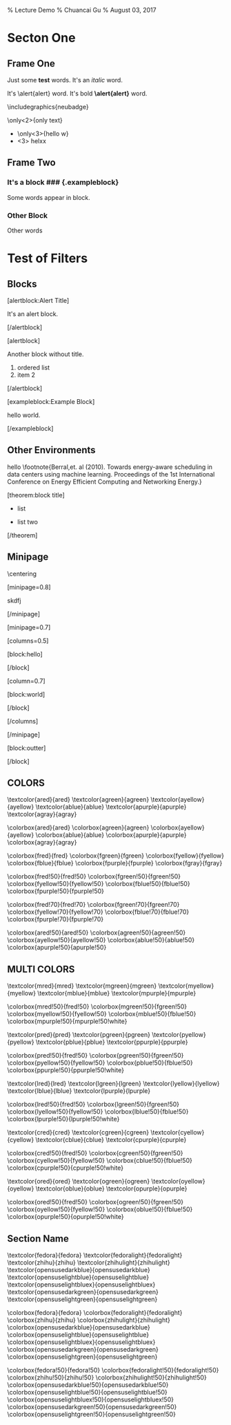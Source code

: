 % Lecture Demo
% Chuancai Gu
% August 03, 2017

# Secton One #

## Frame One ##

Just some **test** words.
It's an *italic* word.


It's \alert{alert} word.
It's bold **\alert{alert}** word.

\includegraphics{neubadge}

\only<2>{only text}

* \only<3>{hello w}
* <3> helxx

## Frame Two ##

### It's a block ### {.exampleblock}

Some words appear in block.


### Other Block ###

Other words


# Test of Filters #

## Blocks ##

[alertblock:Alert Title]

It's an alert block.

[/alertblock]

[alertblock]

Another block without title.

1. ordered list
2. item 2

[/alertblock]

[exampleblock:Example Block]

hello world.

[/exampleblock]

## Other Environments ##

hello \footnote{Berral,et. al (2010). Towards energy-aware scheduling in data centers using machine learning. Proceedings of the 1st International Conference on Energy Efficient Computing and Networking Energy.}

[theorem:block title]

* list 

* list two

[/theorem]



## Minipage ##

\centering

[minipage=0.8]

skdfj

[/minipage]



[minipage=0.7]

[columns=0.5]

[block:hello]

[/block]

[column=0.7]

[block:world]

[/block]

[/columns]

[/minipage]


[block:outter]

[/block]

## COLORS ##

\textcolor{ared}{ared}
\textcolor{agreen}{agreen}
\textcolor{ayellow}{ayellow}
\textcolor{ablue}{ablue}
\textcolor{apurple}{apurple}
\textcolor{agray}{agray}


\colorbox{ared}{ared}
\colorbox{agreen}{agreen}
\colorbox{ayellow}{ayellow}
\colorbox{ablue}{ablue}
\colorbox{apurple}{apurple}
\colorbox{agray}{agray}


\colorbox{fred}{fred}
\colorbox{fgreen}{fgreen}
\colorbox{fyellow}{fyellow}
\colorbox{fblue}{fblue}
\colorbox{fpurple}{fpurple}
\colorbox{fgray}{fgray}


\colorbox{fred!50}{fred!50}
\colorbox{fgreen!50}{fgreen!50}
\colorbox{fyellow!50}{fyellow!50}
\colorbox{fblue!50}{fblue!50}
\colorbox{fpurple!50}{fpurple!50}


\colorbox{fred!70}{fred!70}
\colorbox{fgreen!70}{fgreen!70}
\colorbox{fyellow!70}{fyellow!70}
\colorbox{fblue!70}{fblue!70}
\colorbox{fpurple!70}{fpurple!70}

\colorbox{ared!50}{ared!50}
\colorbox{agreen!50}{agreen!50}
\colorbox{ayellow!50}{ayellow!50}
\colorbox{ablue!50}{ablue!50}
\colorbox{apurple!50}{apurple!50}

## MULTI COLORS ##

\textcolor{mred}{mred}
\textcolor{mgreen}{mgreen}
\textcolor{myellow}{myellow}
\textcolor{mblue}{mblue}
\textcolor{mpurple}{mpurple}

\colorbox{mred!50}{fred!50}
\colorbox{mgreen!50}{fgreen!50}
\colorbox{myellow!50}{fyellow!50}
\colorbox{mblue!50}{fblue!50}
\colorbox{mpurple!50}{mpurple!50!white}

\textcolor{pred}{pred}
\textcolor{pgreen}{pgreen}
\textcolor{pyellow}{pyellow}
\textcolor{pblue}{pblue}
\textcolor{ppurple}{ppurple}

\colorbox{pred!50}{fred!50}
\colorbox{pgreen!50}{fgreen!50}
\colorbox{pyellow!50}{fyellow!50}
\colorbox{pblue!50}{fblue!50}
\colorbox{ppurple!50}{ppurple!50!white}


\textcolor{lred}{lred}
\textcolor{lgreen}{lgreen}
\textcolor{lyellow}{lyellow}
\textcolor{lblue}{lblue}
\textcolor{lpurple}{lpurple}

\colorbox{lred!50}{fred!50}
\colorbox{lgreen!50}{fgreen!50}
\colorbox{lyellow!50}{fyellow!50}
\colorbox{lblue!50}{fblue!50}
\colorbox{lpurple!50}{lpurple!50!white}

\textcolor{cred}{cred}
\textcolor{cgreen}{cgreen}
\textcolor{cyellow}{cyellow}
\textcolor{cblue}{cblue}
\textcolor{cpurple}{cpurple}

\colorbox{cred!50}{fred!50}
\colorbox{cgreen!50}{fgreen!50}
\colorbox{cyellow!50}{fyellow!50}
\colorbox{cblue!50}{fblue!50}
\colorbox{cpurple!50}{cpurple!50!white}


\textcolor{ored}{ored}
\textcolor{ogreen}{ogreen}
\textcolor{oyellow}{oyellow}
\textcolor{oblue}{oblue}
\textcolor{opurple}{opurple}

\colorbox{ored!50}{fred!50}
\colorbox{ogreen!50}{fgreen!50}
\colorbox{oyellow!50}{fyellow!50}
\colorbox{oblue!50}{fblue!50}
\colorbox{opurple!50}{opurple!50!white}


## Section Name ##


\textcolor{fedora}{fedora}
\textcolor{fedoralight}{fedoralight}
\textcolor{zhihu}{zhihu}
\textcolor{zhihulight}{zhihulight}
\textcolor{opensusedarkblue}{opensusedarkblue}
\textcolor{opensuselightblue}{opensuselightblue}
\textcolor{opensuselightbluex}{opensuselightbluex}
\textcolor{opensusedarkgreen}{opensusedarkgreen}
\textcolor{opensuselightgreen}{opensuselightgreen}


\colorbox{fedora}{fedora}
\colorbox{fedoralight}{fedoralight}
\colorbox{zhihu}{zhihu}
\colorbox{zhihulight}{zhihulight}
\colorbox{opensusedarkblue}{opensusedarkblue}
\colorbox{opensuselightblue}{opensuselightblue}
\colorbox{opensuselightbluex}{opensuselightbluex}
\colorbox{opensusedarkgreen}{opensusedarkgreen}
\colorbox{opensuselightgreen}{opensuselightgreen}


\colorbox{fedora!50}{fedora!50}
\colorbox{fedoralight!50}{fedoralight!50}
\colorbox{zhihu!50}{zhihu!50}
\colorbox{zhihulight!50}{zhihulight!50}
\colorbox{opensusedarkblue!50}{opensusedarkblue!50}
\colorbox{opensuselightblue!50}{opensuselightblue!50}
\colorbox{opensuselightbluex!50}{opensuselightbluex!50}
\colorbox{opensusedarkgreen!50}{opensusedarkgreen!50}
\colorbox{opensuselightgreen!50}{opensuselightgreen!50}
